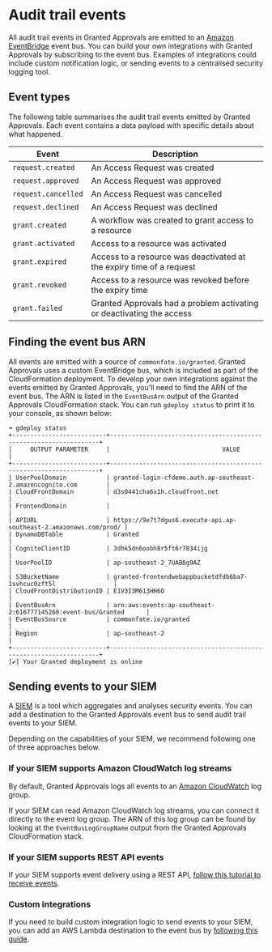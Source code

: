# Audit trail events

All audit trail events in Granted Approvals are emitted to an [Amazon EventBridge](https://aws.amazon.com/eventbridge/) event bus. You can build your own integrations with Granted Approvals by subscribing to the event bus. Examples of integrations could include custom notification logic, or sending events to a centralised security logging tool.

## Event types

The following table summarises the audit trail events emitted by Granted Approvals. Each event contains a data payload with specific details about what happened.

| Event               | Description                                                           |
| ------------------- | --------------------------------------------------------------------- |
| `request.created`   | An Access Request was created                                         |
| `request.approved`  | An Access Request was approved                                        |
| `request.cancelled` | An Access Request was cancelled                                       |
| `request.declined`  | An Access Request was declined                                        |
| `grant.created`     | A workflow was created to grant access to a resource                  |
| `grant.activated`   | Access to a resource was activated                                    |
| `grant.expired`     | Access to a resource was deactivated at the expiry time of a request  |
| `grant.revoked`     | Access to a resource was revoked before the expiry time               |
| `grant.failed`      | Granted Approvals had a problem activating or deactivating the access |

## Finding the event bus ARN

All events are emitted with a source of `commonfate.io/granted`. Granted Approvals uses a custom EventBridge bus, which is included as part of the CloudFormation deployment. To develop your own integrations against the events emitted by Granted Approvals, you'll need to find the ARN of the event bus. The ARN is listed in the `EventBusArn` output of the Granted Approvals CloudFormation stack. You can run `gdeploy status` to print it to your console, as shown below:

```
➜ gdeploy status
+--------------------------+-------------------------------------------------------------------+
|     OUTPUT PARAMETER     |                               VALUE                               |
+--------------------------+-------------------------------------------------------------------+
| UserPoolDomain           | granted-login-cfdemo.auth.ap-southeast-2.amazoncognito.com        |
| CloudFrontDomain         | d3s0441cha6x1h.cloudfront.net                                     |
| FrontendDomain           |                                                                   |
| APIURL                   | https://9e7t7dgus6.execute-api.ap-southeast-2.amazonaws.com/prod/ |
| DynamoDBTable            | Granted                                                           |
| CognitoClientID          | 3dhk5dn6oobh8r5ft6r7834ijg                                        |
| UserPoolID               | ap-southeast-2_7UAB8g9AZ                                          |
| S3BucketName             | granted-frontendwebappbucketdfdb6ba7-1svhcuc0zft5l                |
| CloudFrontDistributionID | E1V3I3M613HH6O                                                    |
| EventBusArn              | arn:aws:events:ap-southeast-2:616777145260:event-bus/Granted      |
| EventBusSource           | commonfate.io/granted                                             |
| Region                   | ap-southeast-2                                                    |
+--------------------------+-------------------------------------------------------------------+
[✔] Your Granted deployment is online
```

## Sending events to your SIEM

A [SIEM](https://en.wikipedia.org/wiki/Security_information_and_event_management) is a tool which aggregates and analyses security events. You can add a destination to the Granted Approvals event bus to send audit trail events to your SIEM.

Depending on the capabilities of your SIEM, we recommend following one of three approaches below.

### If your SIEM supports Amazon CloudWatch log streams

By default, Granted Approvals logs all events to an [Amazon CloudWatch](https://aws.amazon.com/cloudwatch/) log group.

If your SIEM can read Amazon CloudWatch log streams, you can connect it directly to the event log group. The ARN of this log group can be found by looking at the `EventBusLogGroupName` output from the Granted Approvals CloudFormation stack.

### If your SIEM supports REST API events

If your SIEM supports event delivery using a REST API, [follow this tutorial to receive events](https://aws.amazon.com/blogs/compute/using-api-destinations-with-amazon-eventbridge/).

### Custom integrations

If you need to build custom integration logic to send events to your SIEM, you can add an AWS Lambda destination to the event bus by [following this guide](https://aws.amazon.com/blogs/compute/integrating-amazon-eventbridge-into-your-serverless-applications/).
